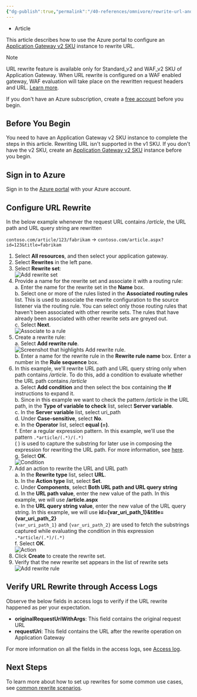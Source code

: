 ```yaml
---
{"dg-publish":true,"permalink":"/40-references/omnivore/rewrite-url-and-query-string-with-azure-application-gateway-azure-portal-microsoft-learn/","tags":["omnivore"]}
---
```



- Article

This article describes how to use the Azure portal to configure an [Application Gateway v2 SKU](https://learn.microsoft.com/en-gb/azure/application-gateway/application-gateway-autoscaling-zone-redundant) instance to rewrite URL.

 Note

URL rewrite feature is available only for Standard\_v2 and WAF\_v2 SKU of Application Gateway. When URL rewrite is configured on a WAF enabled gateway, WAF evaluation will take place on the rewritten request headers and URL. [Learn more](https://learn.microsoft.com/en-gb/azure/application-gateway/rewrite-http-headers-url#using-url-rewrite-or-host-header-rewrite-with-web-application-firewall-waf%5Fv2-sku).

If you don't have an Azure subscription, create a [free account](https://azure.microsoft.com/free/?WT.mc%5Fid=A261C142F) before you begin.

## Before You Begin

You need to have an Application Gateway v2 SKU instance to complete the steps in this article. Rewriting URL isn't supported in the v1 SKU. If you don't have the v2 SKU, create an [Application Gateway v2 SKU](https://learn.microsoft.com/en-gb/azure/application-gateway/tutorial-autoscale-ps) instance before you begin.

## Sign in to Azure

Sign in to the [Azure portal](https://portal.azure.com/) with your Azure account.

## Configure URL Rewrite

In the below example whenever the request URL contains */article*, the URL path and URL query string are rewritten

`contoso.com/article/123/fabrikam` \-> `contoso.com/article.aspx?id=123&title=fabrikam`

1. Select **All resources**, and then select your application gateway.
2. Select **Rewrites** in the left pane.
3. Select **Rewrite set**:  
![Add rewrite set](https://proxy-prod.omnivore-image-cache.app/0x0,s97b2oB9FiWt0I6ZmC5UpfGoIR2yw7MBBzoOrBvMq15I/https://learn.microsoft.com/en-gb/azure/application-gateway/media/rewrite-url-portal/rewrite-url-portal-1.png)
4. Provide a name for the rewrite set and associate it with a routing rule:  
a. Enter the name for the rewrite set in the **Name** box.  
b. Select one or more of the rules listed in the **Associated routing rules** list. This is used to associate the rewrite configuration to the source listener via the routing rule. You can select only those routing rules that haven't been associated with other rewrite sets. The rules that have already been associated with other rewrite sets are greyed out.  
c. Select **Next**.  
![Associate to a rule](https://proxy-prod.omnivore-image-cache.app/0x0,sP6P6r2ajJ6LhETffDyp7jDlY_tScdaI5jHqwxUWagfg/https://learn.microsoft.com/en-gb/azure/application-gateway/media/rewrite-url-portal/rewrite-url-portal-2.png)
5. Create a rewrite rule:  
a. Select **Add rewrite rule**.  
![Screenshot that highlights Add rewrite rule.](https://proxy-prod.omnivore-image-cache.app/0x0,sNVBdhhB_cphq_FIMzLE-ePi-uZ5KwBHgOYfJ5zbravY/https://learn.microsoft.com/en-gb/azure/application-gateway/media/rewrite-url-portal/rewrite-url-portal-3.png)  
b. Enter a name for the rewrite rule in the **Rewrite rule name** box. Enter a number in the **Rule sequence** box.
6. In this example, we'll rewrite URL path and URL query string only when path contains */article*. To do this, add a condition to evaluate whether the URL path contains */article*  
a. Select **Add condition** and then select the box containing the **If** instructions to expand it.  
b. Since in this example we want to check the pattern */article* in the URL path, in the **Type of variable to check** list, select **Server variable**.  
c. In the **Server variable** list, select uri\_path  
d. Under **Case-sensitive**, select **No**.  
e. In the **Operator** list, select **equal (=)**.  
f. Enter a regular expression pattern. In this example, we'll use the pattern `.*article/(.*)/(.*)`  
( ) is used to capture the substring for later use in composing the expression for rewriting the URL path. For more information, see [here](https://learn.microsoft.com/en-gb/azure/application-gateway/rewrite-http-headers-url#capturing).  
g. Select **OK**.  
![Condition](https://proxy-prod.omnivore-image-cache.app/0x0,sZC892wLkv3IkdMplc4TO4EDfJpLklXJ9dt2evdYYIfY/https://learn.microsoft.com/en-gb/azure/application-gateway/media/rewrite-url-portal/rewrite-url-portal-4.png)
7. Add an action to rewrite the URL and URL path  
a. In the **Rewrite type** list, select **URL**.  
b. In the **Action type** list, select **Set**.  
c. Under **Components**, select **Both URL path and URL query string**  
d. In the **URL path value**, enter the new value of the path. In this example, we will use **/article.aspx**  
e. In the **URL query string value**, enter the new value of the URL query string. In this example, we will use **id={var\_uri\_path\_1}&title={var\_uri\_path\_2}**  
`{var_uri_path_1}` and `{var_uri_path_2}` are used to fetch the substrings captured while evaluating the condition in this expression `.*article/(.*)/(.*)`  
f. Select **OK**.  
![Action](https://proxy-prod.omnivore-image-cache.app/0x0,sg8t9y4bUSoqCb9CDuWd6D2c9XkDmhTVFbTMbyzME9Ag/https://learn.microsoft.com/en-gb/azure/application-gateway/media/rewrite-url-portal/rewrite-url-portal-5.png)
8. Click **Create** to create the rewrite set.
9. Verify that the new rewrite set appears in the list of rewrite sets  
![Add rewrite rule](https://proxy-prod.omnivore-image-cache.app/0x0,szLRzdcU9qF_J917KN13ouzxYH4ioKp-V0fGquqIbpRE/https://learn.microsoft.com/en-gb/azure/application-gateway/media/rewrite-url-portal/rewrite-url-portal-6.png)

## Verify URL Rewrite through Access Logs

Observe the below fields in access logs to verify if the URL rewrite happened as per your expectation.

- **originalRequestUriWithArgs**: This field contains the original request URL
- **requestUri**: This field contains the URL after the rewrite operation on Application Gateway

For more information on all the fields in the access logs, see [Access log](https://learn.microsoft.com/en-gb/azure/application-gateway/monitor-application-gateway-reference#access-log-category).

## Next Steps

To learn more about how to set up rewrites for some common use cases, see [common rewrite scenarios](https://learn.microsoft.com/en-gb/azure/application-gateway/rewrite-http-headers-url).
